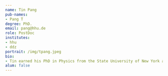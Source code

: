```yaml
---
name: Tin Pang
pub-names:
- Pang T
degree: PhD.
email: pang@hhu.de
role: PostDoc
institutes:
- hhu
- ddz
portrait: /img/tpang.jpeg
bio: 
- Tin earned his PhD in Physics from the State University of New York at Stony Brook in 2014. Following his doctoral studies, he transitioned into systems biology and bioinformatics, applying his quantitative background to biomedical research. In 2025, he joined the CoDia Lab as a postdoctoral researcher, where he focuses on the integration and analysis of multi-omics data.
alum: false
---
```

